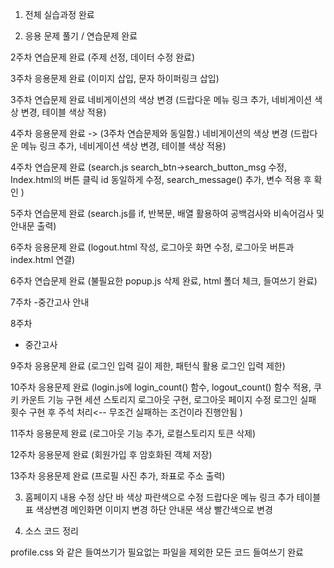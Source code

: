 
1. 전체 실습과정 완료





2. 응용 문제 풀기 / 연습문제 완료

2주차 연습문제 완료
(주제 선정, 데이터 수정 완료)

3주차 응용문제 완료
(이미지 삽입, 문자 하이퍼링크 삽입)

3주차 연습문제 완료
네비게이션의 색상 변경
(드랍다운 메뉴 링크 추가, 네비게이션 색상 변경, 테이블 색상 적용)

4주차 응용문제 완료 -> (3주차 연습문제와 동일함.)
네비게이션의 색상 변경
(드랍다운 메뉴 링크 추가, 네비게이션 색상 변경, 테이블 색상 적용)

4주차 연습문제 완료
(search.js search_btn->search_button_msg 수정, 
Index.html의 버튼 클릭 id 동일하게 수정,
search_message() 추가, 변수 적용 후 확인
)

5주차 연습문제 완료
(search.js를 if, 반복문, 배열 활용하여 공백검사와 비속어검사 및 안내문 출력)

6주차 응용문제 완료
(logout.html 작성, 로그아웃 화면 수정, 로그아웃 버튼과 index.html 연결)

6주차 연습문제 완료
(불필요한 popup.js 삭제 완료, html 폴더 체크, 들여쓰기 완료)

7주차
-중간고사 안내

8주차
- 중간고사

9주차 응용문제 완료
(로그인 입력 길이 제한, 패턴식 활용 로그인 입력 제한)

10주차 응용문제 완료
(login.js에 login_count() 함수, logout_count() 함수 적용, 쿠키 카운트 기능 구현
세션 스토리지 로그아웃 구현, 로그아웃 페이지 수정
로그인 실패 횟수 구현 후 주석 처리<-- 무조건 실패하는 조건이라 진행안됨 )

11주차  응용문제 완료
(로그아웃 기능 추가, 로컬스토리지 토큰 삭제)

12주차 응용문제 완료
(회원가입 후 암호화된 객체 저장)

13주차 응용문제 완료
(프로필 사진 추가, 좌표로 주소 출력)





3. 홈페이지 내용 수정
상단 바 색상 파란색으로 수정
드랍다운 메뉴 링크 추가
테이블 표 색상변경 메인화면 이미지 변경
하단 안내문 색상 빨간색으로 변경





4. 소스 코드 정리

profile.css 와 같은 들여쓰기가 필요없는 파일을 제외한 모든 코드 들여쓰기 완료


